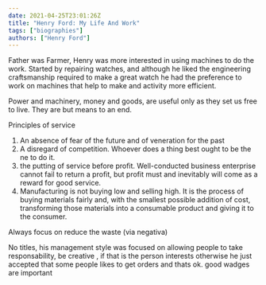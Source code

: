 ```yaml
--- 
date: 2021-04-25T23:01:26Z
title: "Henry Ford: My Life And Work"
tags: ["biographies"]
authors: ["Henry Ford"]
---
```


Father was Farmer,  Henry was more interested in using machines to do the work. Started by repairing watches, and although he liked the engineering craftsmanship required to make a great watch he had the preference to work on machines that help to make and activity  more efficient. 

Power and machinery, money and goods, are useful only as they set us free to live. They are but means to an end.

Principles of service
 1. An absence of fear of the future and of veneration for the past
 2. A disregard of competition. Whoever does a thing best ought to be the ne to do it.
 3. the putting of service before profit. Well-conducted business enterprise cannot fail to return 
    a profit, but profit must and inevitably will come as a reward for good service.
 4. Manufacturing is not buying low and selling high. It is the process of buying materials fairly and, with the smallest possible addition of cost, transforming those materials into a consumable product and giving it to the consumer.


Always focus on reduce the waste (via negativa)


No titles, his management style was focused on allowing people to take responsability,  be creative , if that is the person interests otherwise he just accepted that some people likes to get orders and thats ok. good wadges are important 

